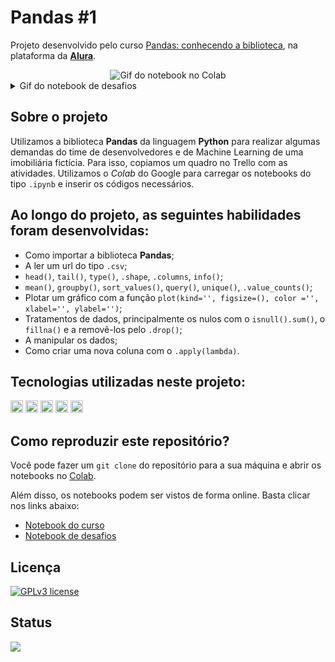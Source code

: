 # Pandas #1

Projeto desenvolvido pelo curso [Pandas: conhecendo a biblioteca](https://cursos.alura.com.br/course/pandas-conhecendo-biblioteca), na plataforma da **[Alura](https://www.alura.com.br/)**.

<div align='center' style='display: inline_block'><img src="https://i.imgur.com/LBvsLLw.gif" alt="Gif do notebook no Colab"></div>

<details>
  <summary>Gif do notebook de desafios</summary>
<div align='center' style='display: inline_block'><img src="https://i.imgur.com/VcRmw3D.gif" alt="Gif do notebook de desafios no Colab"></div>
</details>

## Sobre o projeto
Utilizamos a biblioteca **Pandas** da linguagem **Python** para realizar algumas demandas do time de desenvolvedores e de Machine Learning de uma imobiliária fictícia. Para isso, copiamos um quadro no Trello com as atividades. Utilizamos o *Colab* do Google para carregar os notebooks do tipo `.ipynb` e inserir os códigos necessários.

## Ao longo do projeto, as seguintes habilidades foram desenvolvidas:
- Como importar a biblioteca **Pandas**;
- A ler um url do tipo `.csv`;
- `head()`, `tail()`, `type()`, `.shape`, `.columns`, `info()`;
- `mean()`, `groupby()`, `sort_values()`, `query()`, `unique()`, `.value_counts()`;
- Plotar um gráfico com a função `plot(kind='', figsize=(), color ='', xlabel='', ylabel='')`;
- Tratamentos de dados, principalmente os nulos com o `isnull().sum()`, o `fillna()` e a removê-los pelo `.drop()`;
- A manipular os dados;
- Como criar uma nova coluna com o `.apply(lambda)`.

## Tecnologias utilizadas neste projeto:
<img height="20" src="https://img.shields.io/badge/Jupyter_Notebook-orange"> <img height="20" src="https://img.shields.io/badge/Google_Colaboratory-darkorange"> <img height="20" src="https://img.shields.io/badge/Python-yellow"> <img height="20" src="https://img.shields.io/badge/Pandas-turquoise"> <img height="20" src="https://img.shields.io/badge/Trello-blue">

## Como reproduzir este repositório?
Você pode fazer um `git clone` do repositório para a sua máquina e abrir os notebooks no [Colab](https://colab.research.google.com/).

Além disso, os notebooks podem ser vistos de forma online. Basta clicar nos links abaixo:
- [Notebook do curso](https://colab.research.google.com/drive/1uPG9kiiFulLxg3he7E2cO0aqpW489g0u?usp=sharing)
- [Notebook de desafios](https://colab.research.google.com/drive/1apcNbugl2hllbrPlk1uQYowT6I1i04zx?usp=sharing)

## Licença
[![GPLv3 license](https://img.shields.io/badge/License-GPLv3-blue.svg)](http://perso.crans.org/besson/LICENSE.html)

## Status
<img src="https://img.shields.io/badge/Status-Finalizado-brightgreen">
